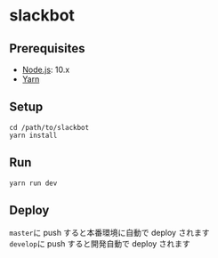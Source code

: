 # slackbot

## Prerequisites

- [Node.js](https://nodejs.org/ja/): 10.x
- [Yarn](https://classic.yarnpkg.com/ja/)

## Setup

```sh=
cd /path/to/slackbot
yarn install
```

## Run

```sh=
yarn run dev
```

## Deploy

`master`に push すると本番環境に自動で deploy されます  
`develop`に push すると開発自動で deploy されます
